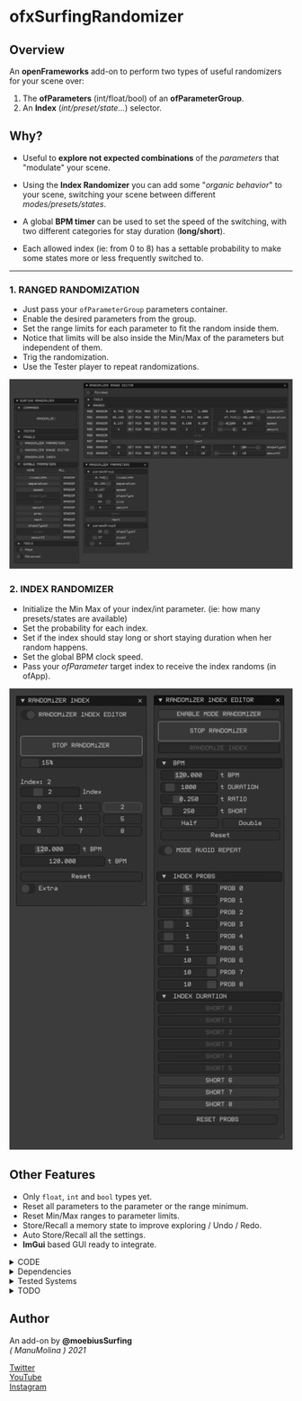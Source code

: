 # ofxSurfingRandomizer

## Overview
An **openFrameworks** add-on to perform two types of useful randomizers for your scene over:
1. The **ofParameters** (int/float/bool) of an **ofParameterGroup**. 
2. An **Index** (_int/preset/state..._) selector.  

## Why?

  - Useful to **explore not expected combinations** of the _parameters_ that "modulate" your scene.  

  - Using the **Index Randomizer** you can add some "_organic behavior_" to your scene, switching your scene between different _modes/presets/states_.  

  - A global **BPM timer** can be used to set the speed of the switching, with two different categories for stay duration (**long/short**).  

  - Each allowed index (ie: from 0 to 8) has a settable probability to make some states more or less frequently switched to. 

--------------------------

### 1. RANGED RANDOMIZATION 
* Just pass your ```ofParameterGroup``` parameters container.
* Enable the desired parameters from the group.
* Set the range limits for each parameter to fit the random inside them.
* Notice that limits will be also inside the Min/Max of the parameters but independent of them.
* Trig the randomization.
* Use the Tester player to repeat randomizations.

![image](/readme_images/Capture.PNG?raw=true "image")  

### 2. INDEX RANDOMIZER 
* Initialize the Min Max of your index/int parameter. (ie: how many presets/states are available)
* Set the probability for each index.
* Set if the index should stay long or short staying duration when her random happens.
* Set the global BPM clock speed.
* Pass your *ofParameter<int>* target index to receive the index randoms (in ofApp).

![image](/readme_images/Capture2.PNG?raw=true "image")  

## Other Features
- Only ```float```, ```int``` and ```bool``` types yet.
- Reset all parameters to the parameter or the range minimum.
- Reset Min/Max ranges to parameter limits.
- Store/Recall a memory state to improve exploring / Undo / Redo.
- Auto Store/Recall all the settings.
- **ImGui** based GUI ready to integrate.

<details>
  <summary>CODE</summary>
  <p>

**ofApp.h**
```.cpp
#include "ofxSurfingRandomizer.h"

ofxSurfingRandomizer randomizer;

// 1. params
ofParameterGroup params; // group container
ofParameter<float> lineWidth;
ofParameter<float> separation;
ofParameter<float> speed;
ofParameter<int> amount;
ofParameter<int> shapeType;

// 2. index
ofParameter<int> index{ "index", 0, 0, 8 };
ofEventListener listenerIndex;
```

**ofApp.cpp**
```.cpp
void ofApp::setup() 
{
  params.setName("paramsGroup");
  params.add(lineWidth.set("lineWidth", 0.5, 0.0, 1.0));
  params.add(separation.set("separation", 50.0, 1.0, 100.0));
  params.add(speed.set("speed", 0.5, 0.0, 1.0));
  params.add(amount.set("amount", 1, 1, 10));
  params.add(speed.set("shapeType", 0, 0, 3));

  randomizer.setup(params);
  randomizer.setTarget(index);

  // Lambda callback: to receive the randomized index
  //--------------------------------------------------------------
  listenerIndex = index.newListener([this](int &i) {
    ofLogNotice("ofApp") << "Index: " << i;
  });
}
```
  </p>
</details>

<details>
  <summary>Dependencies</summary>
  <p>

Clone these add-ons and include into the **OF PROJECT GENERATOR**:
* [ofxImGui](https://github.com/Daandelange/ofxImGui/). Fork from @**Daandelange**.  
* [ofxImGuiSurfing](https://github.com/moebiussurfing/ofxImGuiSurfing/) 
* [ofxSurfingHelpers](https://github.com/moebiussurfing/ofxSurfingHelpers)  
* [ofxWindowApp](https://github.com/moebiussurfing/ofxWindowApp). Only for some examples.  
  </p>
</details>

<details>
  <summary>Tested Systems</summary>
  <p>

  - **Windows 10** / **VS 2017** / **OF ~0.11**
  </p>
</details>

<details>
  <summary>TODO</summary>
  <p>

* Add more types: 2D/3D vectors and colors. Using templates [?] ...  
* Any help/pull on this is appreciated!.  
* Add Undo Engine to improve exploration.
  </p>
</details>

## Author
An add-on by **@moebiusSurfing**  
*( ManuMolina ) 2021*  

[Twitter](https://twitter.com/moebiussurfing/)  
[YouTube](https://www.youtube.com/channel/UCzUw96_wjmNxyIoFXf84hQg)  
[Instagram](https://www.instagram.com/moebiussurfing/)  
